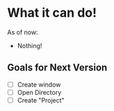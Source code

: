 # What it can do!

As of now:

- Nothing!

## Goals for Next Version

- [ ] Create window
- [ ] Open Directory
- [ ] Create "Project"
